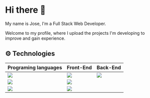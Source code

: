 # Hi there 👋

My name is Jose, I'm a Full Stack Web Developer.

Welcome to my profile, where I upload the projects I'm developing to improve and gain experience.

## ⚙ Technologies

| **Programing languages** | **Front-End** | **Back-End** |
| --- | --- | --- |
| <!--Java--> <img src="https://img.shields.io/badge/Java-ED8B00?style=for-the-badge&logo=openjdk&logoColor=white"> | <!--Angular--> <img src="https://img.shields.io/badge/Angular-DD0031?style=for-the-badge&logo=angular&logoColor=white"> | <!--Spring--> <img src="https://img.shields.io/badge/Spring-6DB33F?style=for-the-badge&logo=spring&logoColor=white"> |
| <!--JavaScript--> <img src="https://img.shields.io/badge/JavaScript-F7DF1E?style=for-the-badge&logo=javascript&logoColor=black">| <!--Html--> <img src="https://img.shields.io/badge/HTML5-E34F26?style=for-the-badge&logo=html5&logoColor=white"> |  
| <!--Python--> <img src="https://img.shields.io/badge/Python-14354C?style=for-the-badge&logo=python&logoColor=white"> | <!--Css--> <img src="https://img.shields.io/badge/CSS3-1572B6?style=for-the-badge&logo=css3&logoColor=white"> |

<!--
**Yokidev/Yokidev** is a ✨ _special_ ✨ repository because its `README.md` (this file) appears on your GitHub profile.

Here are some ideas to get you started:

- 🔭 I’m currently working on ...
- 🌱 I’m currently learning ...
- 👯 I’m looking to collaborate on ...
- 🤔 I’m looking for help with ...
- 💬 Ask me about ...
- 📫 How to reach me: ...
- 😄 Pronouns: ...
- ⚡ Fun fact: ...
-->
